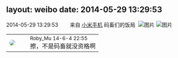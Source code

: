layout: weibo
date: 2014-05-29 13:29:53
---
<meta name="referrer" content="no-referrer" />

2014-05-29 13:29:53  &nbsp;&nbsp;&nbsp;&nbsp;&nbsp;&nbsp; 来自 <a href="http://app.weibo.com/t/feed/22zMnn" rel="nofollow">小米手机</a>
码畜们的饭局 ​​​
![图片](https://ww3.sinaimg.cn/large/6d2a6003jw1egv2zmqz2lj20qo0f0wf1.jpg)
![图片](https://ww2.sinaimg.cn/large/6d2a6003jw1egv2zom8skj218g0p0n10.jpg)

<table style="width: 100%;">
  <tr>
    <td style="width: 40px;"><img style="border-radius:50%" src="https://tva2.sinaimg.cn/crop.0.0.180.180.50/81fd9f09jw1e8qgp5bmzyj2050050aa8.jpg?KID=imgbed,tva&Expires=1624465116&ssig=zS0WRot%2BP7"></td>
    <td colspan="2"><small>Roby_Mu 14-6-4 22:55</small><br/>擦，不是码畜就没资格啊</td>
  </tr>
</table>
